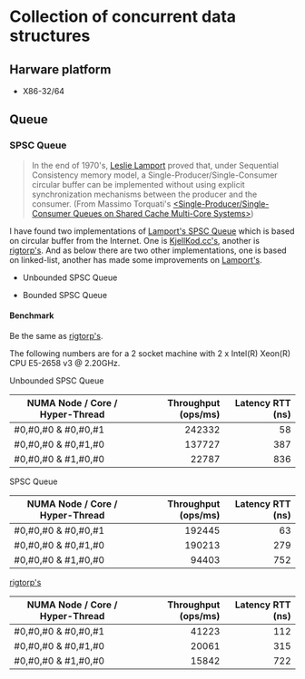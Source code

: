 # Collection of concurrent data structures
## Harware platform
- X86-32/64

## Queue

### SPSC Queue
>In the end of 1970's, [Leslie Lamport][1] proved that, under Sequential Consistency memory model, a Single-Producer/Single-Consumer circular buffer can be implemented without using explicit synchronization mechanisms between the producer and the consumer. (From Massimo Torquati's [\<Single-Producer/Single-Consumer Queues on Shared Cache Multi-Core Systems\>][2])

I have found two implementations of [Lamport's SPSC Queue][5] which is based on circular buffer from the Internet. One is [KjellKod.cc's][3], another is [rigtorp's][4]. And as below there are two other implementations, one is based on linked-list, another has made some improvements on [Lamport's][5]. 

- Unbounded SPSC Queue
  
- Bounded SPSC Queue
  
#### Benchmark

Be the same as [rigtorp's][4].

The following numbers are for a 2 socket machine with 2 x Intel(R) Xeon(R) CPU E5-2658 v3 @ 2.20GHz.

Unbounded SPSC Queue

| NUMA Node / Core / Hyper-Thread | Throughput (ops/ms) | Latency RTT (ns) |
| ------------------------------- | -------------------:| ----------------:|
| #0,#0,#0 & #0,#0,#1             |              242332 |               58 |
| #0,#0,#0 & #0,#1,#0             |              137727 |              387 |
| #0,#0,#0 & #1,#0,#0             |               22787 |              836 |

SPSC Queue

| NUMA Node / Core / Hyper-Thread | Throughput (ops/ms) | Latency RTT (ns) |
| ------------------------------- | -------------------:| ----------------:|
| #0,#0,#0 & #0,#0,#1             |              192445 |               63 |
| #0,#0,#0 & #0,#1,#0             |              190213 |              279 |
| #0,#0,#0 & #1,#0,#0             |               94403 |              752 |

[rigtorp's][3]

| NUMA Node / Core / Hyper-Thread | Throughput (ops/ms) | Latency RTT (ns) |
| ------------------------------- | -------------------:| ----------------:|
| #0,#0,#0 & #0,#0,#1             |               41223 |              112 |
| #0,#0,#0 & #0,#1,#0             |               20061 |              315 |
| #0,#0,#0 & #1,#0,#0             |               15842 |              722 |

[1]: https://en.wikipedia.org/wiki/Leslie_Lamport
[2]: https://arxiv.org/pdf/1012.1824.pdf
[3]: https://www.codeproject.com/articles/43510/lock-free-single-producer-single-consumer-circular
[4]: https://github.com/rigtorp/SPSCQueue
[5]: http://research.microsoft.com/en-us/um/people/lamport/pubs/proving.pdf
[6]: http://www.1024cores.net/home/lock-free-algorithms/queues/unbounded-spsc-queue
